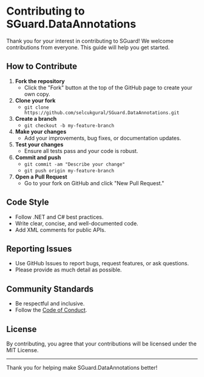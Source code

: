# Contributing to SGuard.DataAnnotations

Thank you for your interest in contributing to SGuard! We welcome contributions from everyone. This guide will help you get started.

## How to Contribute

1. **Fork the repository**
    - Click the "Fork" button at the top of the GitHub page to create your own copy.
2. **Clone your fork**
    - `git clone https://github.com/selcukgural/SGuard.DataAnnotations.git`
3. **Create a branch**
    - `git checkout -b my-feature-branch`
4. **Make your changes**
    - Add your improvements, bug fixes, or documentation updates.
5. **Test your changes**
    - Ensure all tests pass and your code is robust.
6. **Commit and push**
    - `git commit -am "Describe your change"`
    - `git push origin my-feature-branch`
7. **Open a Pull Request**
    - Go to your fork on GitHub and click "New Pull Request."

## Code Style
- Follow .NET and C# best practices.
- Write clear, concise, and well-documented code.
- Add XML comments for public APIs.

## Reporting Issues
- Use GitHub Issues to report bugs, request features, or ask questions.
- Please provide as much detail as possible.

## Community Standards
- Be respectful and inclusive.
- Follow the [Code of Conduct](.github/CODE_OF_CONDUCT.md).

## License
By contributing, you agree that your contributions will be licensed under the MIT License.

---

Thank you for helping make SGuard.DataAnnotations better!